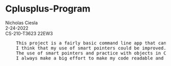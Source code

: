 # Cplusplus-Program
Nicholas Ciesla <br />
2-24-2022 <br />
CS-210-T3623 22EW3 <br />


<pre>
    This project is a fairly basic command line app that can be used to calculate compound interest. It is object oriented, uses header files, and makes use of smart pointers. In this project, I beleive that I followed the rules of encapsulation and object oriented programming well. I used private class members and getters and setters instead of allowing instances of my class to acess the member data directly. 
    I think that my use of smart pointers could be improved. Due to my lack of industry programming experience at this point, I struggle with the concept of smart pointers. I understand that using smart pointers are better for memory leak prevention and overall program stability, but I find that using standard pointers would have been much easier and quickler, although I would have had to have been more careful. Figuring out how to pass a smart pointer as a parameter was the hardest part of this project for me. It took me many hours of research before I found the piece I was missing. What I learned from this is that using the C++ website or YouTube tutorials is the way to go for problem solving with C++. The freedom that C++ grants you makes it difficult to find help on your exact situation. 
    The use of smart pointers and practice with objects in C++ will be very useful in other projects now and for a long time in the future. Something in me has grown to like C++. I think that I'll be using it more often from here on out. 
    I always make a big effort to make my code readable and updateable. My approach to this is to avoid leaving in lines that were meant for testing, use descriptive variable and function names that follow a standard naming convention, and making as many operations into functions that I can within reason. This way everything in the code is easy to find and nicely compartmentalized. 
<pre/>

